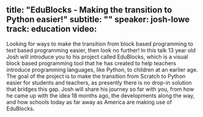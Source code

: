 title: "EduBlocks - Making the transition to Python easier!"
subtitle: ""
speaker: josh-lowe
track: education
video:
---
Looking for ways to make the transition from block based programming to text based programming easier, then look no further!  In this talk 13 year old Josh will introduce you to his project called EduBlocks, which is a visual block based programming tool that he has created to help teachers introduce programming languages, like Python, to children at an earlier age. The goal of the project is to make the transition from Scratch to Python easier for students and teachers, as presently there is no drop-in solution that bridges this gap. Josh will share his journey so far with you, from how he came up with the idea 18 months ago, the developments along the way, and how schools today as far away as America are making use of EduBlocks.